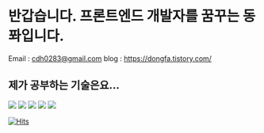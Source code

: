 # 반갑습니다. 프론트엔드 개발자를 꿈꾸는 동퐈입니다.

Email : cdh0283@gmail.com
blog : <https://dongfa.tistory.com/>


## 제가 공부하는 기술은요...


<img src="https://img.shields.io/badge/html5-%23E34F26.svg?&style=for-the-badge&logo=html5&logoColor=white" /> <img src="https://img.shields.io/badge/css3-%231572B6.svg?&style=for-the-badge&logo=css3&logoColor=white" /> <img src="https://img.shields.io/badge/javascript-%23F7DF1E.svg?&style=for-the-badge&logo=javascript&logoColor=black" /> <img src="https://img.shields.io/badge/typescript-%233178C6.svg?&style=for-the-badge&logo=typescript&logoColor=white" /> <img src="https://img.shields.io/badge/react-%2361DAFB.svg?&style=for-the-badge&logo=react&logoColor=black" />


<!-- 방문자 확인 -->
[![Hits](https://hits.seeyoufarm.com/api/count/incr/badge.svg?url=https%3A%2F%2Fgithub.com%2Fdong-fa%2Fhit-counter&count_bg=%233E6F18&title_bg=%23555555&icon=angellist.svg&icon_color=%23E2E2E2&title=hits&edge_flat=false)](https://hits.seeyoufarm.com)

<!-- 주석 복사용 -->
